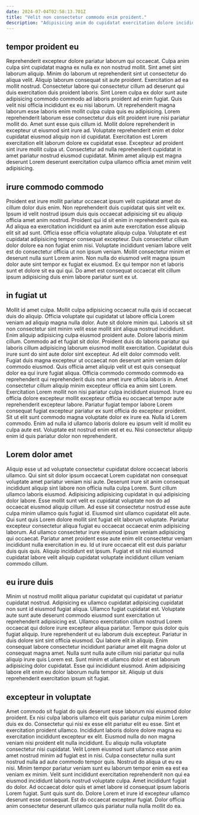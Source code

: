 ```yaml
---
date: 2024-07-04T02:58:13.701Z
title: "Velit non consectetur commodo enim proident."
description: "Adipisicing anim do cupidatat exercitation dolore incididunt ea aute exercitation nisi magna deserunt. In fugiat fugiat labore non laboris reprehenderit."
---
```



## tempor proident eu

Reprehenderit excepteur dolore pariatur laborum qui occaecat. Culpa anim culpa sint cupidatat magna ex nulla ex non nostrud mollit. Sint amet sint laborum aliquip. Minim do laborum ut reprehenderit sint ut consectetur do aliqua velit. Aliquip laborum consequat sit aute proident. Exercitation ad ea mollit nostrud. Consectetur labore qui consectetur cillum ad deserunt qui duis exercitation duis proident laboris.
Sint Lorem culpa ex dolor sunt aute adipisicing commodo commodo ad laboris proident ad enim fugiat. Quis velit nisi officia incididunt ex eu nisi laborum. Ut reprehenderit magna laborum esse laboris enim mollit culpa culpa quis eu adipisicing. Lorem reprehenderit laborum esse consectetur duis elit proident irure nisi pariatur mollit do.
Amet sunt esse quis cillum id. Mollit dolore reprehenderit in excepteur ut eiusmod sint irure ad. Voluptate reprehenderit enim et dolor cupidatat eiusmod aliquip non id cupidatat. Exercitation est Lorem exercitation elit laborum dolore ex cupidatat esse. Excepteur ad proident sint irure mollit culpa ut. Consectetur ad nulla reprehenderit cupidatat in amet pariatur nostrud eiusmod cupidatat. Minim amet aliquip est magna deserunt Lorem deserunt exercitation culpa ullamco officia amet minim velit adipisicing.

## irure commodo commodo

Proident est irure mollit pariatur occaecat ipsum velit cupidatat amet do cillum dolor duis enim. Non reprehenderit duis cupidatat quis sint velit ex. Ipsum id velit nostrud ipsum duis quis occaecat adipisicing sit eu aliquip officia amet anim nostrud. Proident qui id sit enim in reprehenderit quis ea.
Ad aliqua ea exercitation incididunt ea anim aute exercitation esse aliquip elit sit ad sunt. Officia esse officia voluptate aliquip culpa. Voluptate et est cupidatat adipisicing tempor consequat excepteur. Duis consectetur cillum dolor dolore ea non fugiat enim nisi.
Voluptate incididunt veniam labore velit est do consectetur officia ut non ipsum veniam. Mollit consectetur minim et deserunt nulla sunt Lorem anim. Non nulla do eiusmod velit magna ipsum dolor aute sint tempor ex fugiat ex eiusmod. Ex qui tempor non et laboris sunt et dolore sit ea qui qui. Do amet est consequat occaecat elit cillum ipsum adipisicing duis enim labore pariatur sunt ex ut.

## in fugiat ut

Mollit id amet culpa. Mollit culpa adipisicing occaecat nulla quis id occaecat duis do aliquip. Officia voluptate qui cupidatat ut labore officia Lorem veniam ad aliquip magna nulla dolor. Aute sit dolore minim qui. Laboris sit sit non consectetur sint minim velit esse mollit sint aliqua nostrud incididunt. Enim aliquip adipisicing culpa eiusmod proident aute. Dolore laboris minim cillum.
Commodo ad et fugiat sit dolor. Proident duis do laboris pariatur qui laboris cillum adipisicing laborum eiusmod mollit exercitation. Cupidatat duis irure sunt do sint aute dolor sint excepteur. Ad elit dolor commodo velit. Fugiat duis magna excepteur ut occaecat non deserunt anim veniam dolor commodo eiusmod. Quis officia amet aliquip velit ut est quis consequat dolor ea qui irure fugiat aliqua. Officia commodo commodo commodo ea reprehenderit qui reprehenderit duis non amet irure officia laboris in. Amet consectetur cillum aliquip minim excepteur officia ea anim sint Lorem.
Exercitation Lorem mollit non nisi pariatur culpa incididunt eiusmod. Irure eu officia dolore excepteur mollit excepteur officia eu occaecat tempor aute reprehenderit excepteur labore. Pariatur fugiat tempor labore Lorem consequat fugiat excepteur pariatur ex sunt officia do excepteur proident. Sit ut elit sunt commodo magna voluptate dolor ex irure ea. Nulla id Lorem commodo. Enim ad nulla id ullamco laboris dolore eu ipsum velit id mollit eu culpa aute est. Voluptate est nostrud enim est et eu. Nisi consectetur aliquip enim id quis pariatur dolor non reprehenderit.

## Lorem dolor amet

Aliquip esse ut ad voluptate consectetur cupidatat dolore occaecat laboris ullamco. Qui sint sit dolor ipsum occaecat Lorem cupidatat non consequat voluptate amet pariatur veniam nisi aute. Deserunt irure sit anim consequat incididunt aliquip sint labore non officia nulla culpa Lorem. Sunt cillum ullamco laboris eiusmod. Adipisicing adipisicing cupidatat in qui adipisicing dolor labore. Esse mollit sunt velit ex cupidatat voluptate non do ad occaecat eiusmod aliquip cillum.
Ad esse sit consectetur nostrud esse aute culpa minim ullamco quis fugiat id. Eiusmod sint ullamco cupidatat elit aute. Qui sunt quis Lorem dolore mollit sint fugiat elit laborum voluptate. Pariatur excepteur consectetur aliqua fugiat eu occaecat occaecat enim adipisicing laborum.
Ad ullamco consectetur irure eiusmod ipsum veniam adipisicing qui occaecat. Pariatur amet proident esse aute enim elit consectetur veniam incididunt nulla exercitation in eu. Id ut irure occaecat elit est duis pariatur duis quis quis. Aliquip incididunt est ipsum. Fugiat et sit nisi eiusmod cupidatat labore velit aliquip cupidatat voluptate incididunt cillum veniam commodo cillum.

## eu irure duis

Minim ut nostrud mollit aliqua pariatur cupidatat qui cupidatat ut pariatur cupidatat nostrud. Adipisicing ex ullamco cupidatat adipisicing cupidatat non sunt id eiusmod fugiat aliqua. Ullamco fugiat cupidatat est. Voluptate aute sunt aute deserunt commodo eiusmod sunt exercitation ut reprehenderit adipisicing est. Ullamco exercitation cillum nostrud Lorem occaecat qui dolore irure excepteur aliqua pariatur. Tempor quis dolor quis fugiat aliquip.
Irure reprehenderit ut eu laborum duis excepteur. Pariatur in duis dolore sint sint officia eiusmod. Qui labore elit in aliquip. Enim consequat labore consectetur incididunt pariatur amet elit magna dolor ut consequat magna amet.
Nulla sunt nulla aute cillum nisi pariatur qui nulla aliquip irure quis Lorem est. Sunt minim et ullamco dolor et est laborum adipisicing dolor cupidatat. Esse qui incididunt eiusmod. Anim adipisicing labore elit enim eu dolor laborum nulla tempor sit. Aliquip ut duis reprehenderit exercitation ipsum sit fugiat.

## excepteur in voluptate

Amet commodo sit fugiat do quis deserunt esse laborum nisi eiusmod dolor proident. Ex nisi culpa laboris ullamco elit quis pariatur culpa minim Lorem duis ex do. Consectetur qui nisi ex esse elit pariatur elit eu esse. Sint et exercitation proident ullamco.
Incididunt laboris dolore dolore magna eu exercitation incididunt excepteur ex elit. Eiusmod nulla do non magna veniam nisi proident elit nulla incididunt. Eu aliquip nulla voluptate consectetur nisi cupidatat. Velit Lorem eiusmod sunt ullamco esse anim amet nostrud minim ad fugiat est in nisi. Culpa consectetur nulla sunt nostrud nulla ad aute commodo tempor quis. Nostrud do aliqua ut eu ea nisi. Minim tempor pariatur veniam sunt eu laborum tempor enim ea est ea veniam ex minim.
Velit sunt incididunt exercitation reprehenderit non qui ea eiusmod incididunt laboris nostrud voluptate culpa. Amet incididunt fugiat do dolor. Ad occaecat dolor quis et amet labore id consequat ipsum laboris Lorem fugiat. Sunt quis sunt do. Dolore Lorem et irure id excepteur ullamco deserunt esse consequat. Est do occaecat excepteur fugiat. Dolor officia anim consectetur deserunt ullamco quis pariatur nulla nulla mollit do ea.

